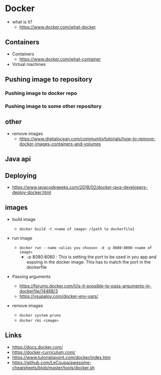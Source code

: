 # Docker

- what is it?
  - https://www.docker.com/what-docker

## Containers

- Containers
  - https://www.docker.com/what-container
- Virtual machines

## Pushing image to repository

### Pushing image to docker repo

### Pushing image to some other repository

## other

- remove images
  - https://www.digitalocean.com/community/tutorials/how-to-remove-docker-images-containers-and-volumes


## Java api

## Deploying

- https://www.javacodegeeks.com/2018/02/docker-java-developers-deploy-docker.html

## images

- build image
  - `docker build -t <name of image> /{path to dockerfile}`

- run image
  - `docker run --name <alias you choose> -d -p 8080:8080 <name of image>`
    - -p 8080:8080 : This is setting the port to be used in you app and expoing in the docker image. This has to match the port in the dockerfile


- Passing arguments
  - https://forums.docker.com/t/is-it-possible-to-pass-arguments-in-dockerfile/14488/3
  - https://vsupalov.com/docker-env-vars/

- remove images
  - `docker system prune`
  - `docker rmi <image>`

## Links

- https://docs.docker.com/
- https://docker-curriculum.com/
- https://www.tutorialspoint.com/docker/index.htm
- https://github.com/LeCoupa/awesome-cheatsheets/blob/master/tools/docker.sh
